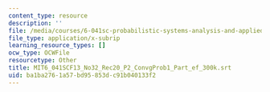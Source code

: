 ```yaml
---
content_type: resource
description: ''
file: /media/courses/6-041sc-probabilistic-systems-analysis-and-applied-probability-fall-2013/ba1ba2761a57bd95853dc91b040133f2_MIT6_041SCF13_No32_Rec20_P2_ConvgProb1_Part_ef_300k.srt
file_type: application/x-subrip
learning_resource_types: []
ocw_type: OCWFile
resourcetype: Other
title: MIT6_041SCF13_No32_Rec20_P2_ConvgProb1_Part_ef_300k.srt
uid: ba1ba276-1a57-bd95-853d-c91b040133f2
---
```

